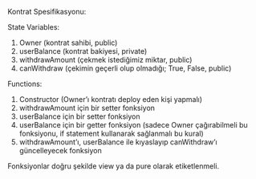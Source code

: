 Kontrat Spesifikasyonu: 

State Variables: 

1.	Owner (kontrat sahibi, public)
2.	userBalance (kontrat bakiyesi, private)
3.	withdrawAmount (çekmek istediğimiz miktar, public)
4.	canWithdraw (çekimin geçerli olup olmadığı; True, False, public)

Functions:

1.	Constructor (Owner’ı kontratı deploy eden kişi yapmalı)
2.	withdrawAmount için bir setter fonksiyon
3.	userBalance için bir setter fonksiyon
4.	userBalance için bir getter fonksiyon (sadece Owner çağırabilmeli bu fonksiyonu, if statement kullanarak sağlanmalı bu kural)
5.	withdrawAmount’ı, userBalance ile kıyaslayıp canWithdraw’ı güncelleyecek fonksiyon 	

Fonksiyonlar doğru şekilde view ya da pure olarak etiketlenmeli.

